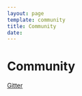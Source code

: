 ```yaml
---
layout: page
template: community
title: Community
date:
---
```


# Community

[Gitter](https://gitter.im/dojo/dojo2)
 